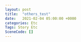 ```yaml
---
layout: post
title:  "others_test"
date:   2021-02-04 05:00:00 +0000
categories: Etc
Tags: Story Etc
SceneCode: []
---
```

